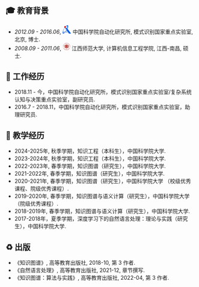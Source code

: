
## 🎓 教育背景
- *2012.09 - 2016.06*, <a href="https://www.ia.ac.cn/"><img class="svg" src="/images/casia_logo.jpg" width="23pt"></a> 中国科学院自动化研究所, 模式识别国家重点实验室, 北京, 博士. 
- *2008.09 - 2011.06*, <a href="https://www.jxnu.edu.cn/"><img class="svg" src="/images/jxnu_logo.png" width="20pt"></a> 江西师范大学, 计算机信息工程学院, 江西-南昌, 硕士.

## 👣 工作经历
- 2018.11 - 今，中国科学院自动化研究所，模式识别国家重点实验室/复杂系统认知与决策重点实验室，副研究员.
- 2016.7 - 2018.11，中国科学院自动化研究所，模式识别国家重点实验室，助理研究员.

## 🌴 教学经历
- 2024-2025年, 秋季学期，知识工程（本科生），中国科学院大学.
- 2023-2024年, 秋季学期，知识工程（本科生），中国科学院大学.
- 2022-2023年, 春季学期，知识图谱（研究生），中国科学院大学.
- 2021-2022年, 春季学期，知识图谱（研究生），中国科学院大学.
- 2020-2021年, 春季学期，知识图谱（研究生），中国科学院大学 （校级优秀课程、院级优秀课程）.
- 2019-2020年, 春季学期，知识图谱与语义计算（研究生），中国科学院大学 （院级优秀课程）.
- 2018-2019年, 春季学期，知识图谱与语义计算（研究生），中国科学院大学.
- 2017-2018年，夏季学期，深度学习下的自然语言处理：理论与实践（研究生），中国科学院大学.

## ♻️ 出版
- 《知识图谱》, 高等教育出版社, 2018-10, 第 3 作者.
- 《自然语言处理》, 高等教育出版社, 2021-12, 章节撰写.
- 《知识图谱：算法与实践》, 高等教育出版社, 2022-04, 第 3 作者.

